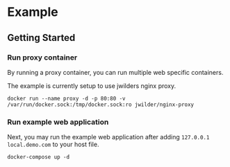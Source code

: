 # Example

## Getting Started

### Run proxy container
By running a proxy container, you can run multiple web specific containers.

The example is currently setup to use jwilders nginx proxy.

```
docker run --name proxy -d -p 80:80 -v /var/run/docker.sock:/tmp/docker.sock:ro jwilder/nginx-proxy
````

### Run example web application
Next, you may run the example web application after adding `127.0.0.1 local.demo.com` to your host file.

```
docker-compose up -d
```
